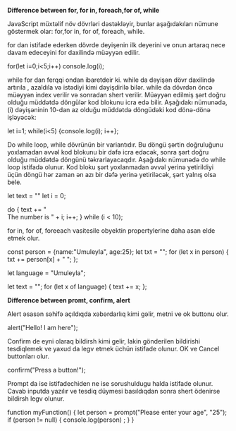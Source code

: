 **Difference between for, for in, foreach,for of, while**

JavaScript müxtəlif növ dövrləri dəstəkləyir, bunlar aşağıdakıları nümune göstermek olar: 
for,for in, for of, foreach, while. 

for dan istifade ederken dövrde deyişenin ilk deyerini ve onun artaraq nece davam edeceyini for daxilində müəyyən edilir. 

for(let i=0;i<5;i++) console.log(i);

while for dan ferqqi ondan ibaretdeir ki. while da dəyişən dövr daxilində artırıla , azaldıla və istədiyi kimi dəyişdirilə bilər. while da dövrdən öncə müəyyən index verilir və sonradan shert verilir. Müəyyən edilmiş şərt doğru olduğu müddətdə döngülər kod blokunu icra edə bilir. Aşağıdakı nümunədə, (i) dəyişəninin 10-dan az olduğu müddətdə döngüdəki kod dönə-dönə işləyəcək:

let i=1; while(i<5) {console.log(i); i++};

Do while loop, while dövrünün bir variantıdır. Bu döngü şərtin doğruluğunu yoxlamadan əvvəl kod blokunu bir dəfə icra edəcək, sonra şərt doğru olduğu müddətdə döngünü təkrarlayacaqdır. Aşağıdakı nümunədə do while loop istifadə olunur. Kod bloku şərt yoxlanmadan əvvəl yerinə yetirildiyi üçün döngü hər zaman ən azı bir dəfə yerinə yetiriləcək, şərt yalnış olsa bele.

let text = ""
let i = 0;

do {
  text += "<br>The number is " + i;
  i++;
}
while (i < 10); 


for in, for of, foreeach vasitesile obyektin propertylerine daha asan elde etmek olur.

const person = {name:"Umuleyla", age:25}; 
let txt = "";
for (let x in person) {
  txt += person[x] + " ";
};

let language = "Umuleyla";

let text = "";
for (let x of language) {
text += x;
};

**Difference between promt, confirm, alert**

Alert əsasən səhifə açıldıqda xəbərdarlıq kimi gəlir, metni ve ok buttonu olur.  

alert("Hello! I am here");

Confirm de eyni olaraq bildirsh kimi gelir, lakin gönderilen bildirishi tesdiqlemek ve yaxud da legv etmek üchün istifade olunur. OK ve Cancel buttonları olur. 

confirm("Press a button!");

Prompt da ise istifadechiden ne ise sorushuldugu halda istifade olunur. Cavab inputda yazılır ve tesdiq düymesi basıldıqdan sonra shert ödenirse bildirsh legv olunur.

function myFunction() {
  let person = prompt("Please enter your age", "25");
  if (person != null) {
   console.log(person) ;
  }
}